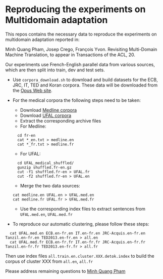 # Reproducing the experiments on Multidomain adaptation 

This repos contains the necessary data to reproduce the experiments on multidomain adaptation reported in:

Minh Quang Pham, Josep Crego, François Yvon. Revisiting Multi-Domain Machine Translation, to appear in Transactions of the ACL, 20. 

Our experiments use French-English parallel data from various sources, which are then split into train, dev and test sets.

* Use `corpora_download.sh` to download and build datasets for the ECB, JRC, IT, TED and Koran corpora. These data will be downloaded from the [Opus Web site](http://opus.lingfil.uu.se/).
* For the medical corpora the following steps need to be taken:
  + Download [Medline corpora](https://drive.google.com/drive/folders/1yBfh_KFSN0XxP2k9rnkxKNKYvjpj703p)
  + Download [UFAL corpora](https://ufal.mff.cuni.cz/ufal_medical_corpus)
  + Extract the corresponding archive files
  + For Medline:
  ```
    cd fr-en
    cat *_en.txt > medline.en
    cat *_fr.txt > medline.fr
  ```
  + For UFAL:
  ```
    cd UFAL_medical_shuffled/ 
    gunzip shuffled.fr-en.gz 
    cut -f1 shuffled.fr-en > UFAL.fr 
    cut -f2 shuffled.fr-en > UFAL.en 
  ```
  + Merge the two data sources:
  ```
  cat medline.en UFAL.en > UFAL.med.en 
  cat medline.fr UFAL.fr > UFAL.med.fr 
  ```
  + Use the corresponding index files to extract sentences from `UFAL.med.en`, `UFAL.med.fr`

* To reproduce our automatic clustering, please follow these steps:
```
  cat UFAL.med.en ECB.en-fr.en IT.en-fr.en JRC-Acquis.en-fr.en Tanzil.en-fr.en TED2013.en-fr.en > all.en
  cat UFAL.med.fr ECB.en-fr.fr IT.en-fr.fr JRC-Acquis.en-fr.fr Tanzil.en-fr.fr TED2013.en-fr.fr > all.fr
```
Then use index files `all.train.en.cluster.XXX.detok.index` to build the corpus of cluster XXX from `all.en`, `all.fr`

Please address remaining questions to [Minh Quang Pham](mailto:minhquang.pham@limsi.fr)
  
